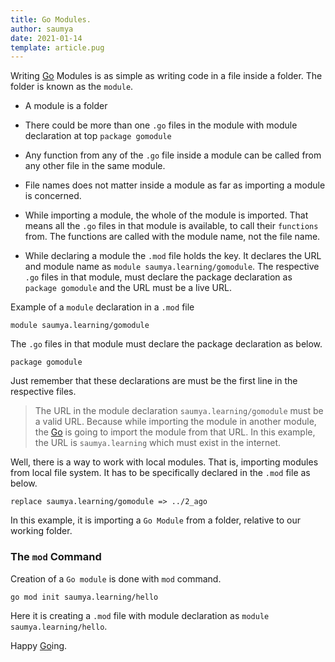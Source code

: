 ```yaml
---
title: Go Modules.
author: saumya
date: 2021-01-14
template: article.pug
---
```



Writing [Go][go] Modules is as simple as writing code in a file inside a folder. The folder is known as the `module`.<span class="more">


 - A module is a folder
 
 - There could be more than one `.go` files in the module with module declaration at top `package gomodule`
 
 - Any function from any of the `.go` file inside a module can be called from any other file in the same module.
 
 - File names does not matter inside a module as far as importing a module is concerned.
 
 - While importing a module, the whole of the module is imported. That means all the `.go` files in that module is available, to call their `functions` from. The functions are called with the module name, not the file name.
 
 - While declaring a module the `.mod` file holds the key. It declares the URL and module name as `module saumya.learning/gomodule`.  The respective `.go` files in that module, must declare the package declaration as `package gomodule` and the URL must be a live URL.



Example of a `module` declaration in a `.mod` file
 
```
module saumya.learning/gomodule
```

The `.go` files in that module must declare the package declaration as below.

```
package gomodule
```

Just remember that these declarations are must be the first line in the respective files.

> The URL in the module declaration `saumya.learning/gomodule` must be a valid URL. Because while importing the module in another module, the [Go][go] is going to import the module from that URL. In this example, the URL is `saumya.learning` which must exist in the internet.

Well, there is a way to work with local modules. That is, importing modules from local file system. It has to be specifically declared in the `.mod` file as below.

```
replace saumya.learning/gomodule => ../2_ago
```

In this example, it is importing a `Go Module` from a folder, relative to our working folder.


### The `mod` Command

Creation of a `Go module` is done with `mod` command.

```
go mod init saumya.learning/hello

```

Here it is creating a `.mod` file with module declaration as `module saumya.learning/hello`.








Happy [Go][go]ing.












[mg]: https://github.com/saumya/Minstagram

[go]: https://golang.org/
[py]: https://www.python.org/
[de]: https://deno.land/
[ru]: https://www.rust-lang.org/
[kt]: https://kotlinlang.org/
[php]: https://www.php.net/









